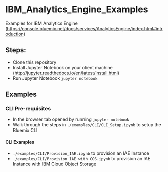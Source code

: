# IBM_Analytics_Engine_Examples
Examples for IBM Analytics Engine (https://console.bluemix.net/docs/services/AnalyticsEngine/index.html#introduction)

## Steps:

- Clone this repository
- Install Jupyter Notebook on your client machine (http://jupyter.readthedocs.io/en/latest/install.html)
- Run Jupyter Notebook `jupyter notebook`

## Examples

### CLI Pre-requisites

- In the browser tab opened by running `jupyter notebook`
- Walk through the steps in `./examples/CLI/CLI_Setup.ipynb` to setup the Bluemix CLI

#### CLI Examples

- `./examples/CLI/Provision_IAE.ipynb` to provision an IAE Instance
- `./examples/CLI/Provision_IAE_with_COS.ipynb` to provision an IAE Instance with IBM Cloud Object Storage

